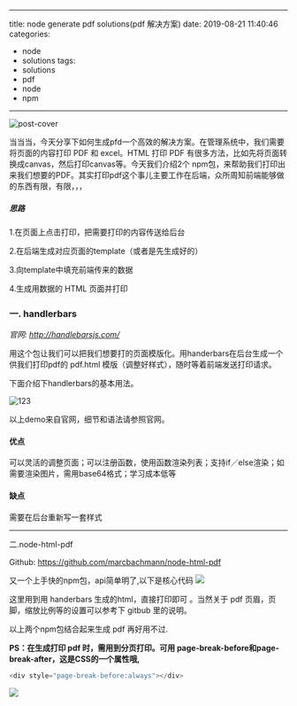 
---
title: node generate pdf solutions(pdf 解决方案)
date: 2019-08-21 11:40:46
categories: 
- node
- solutions
tags: 
- solutions
- pdf
- node
- npm
---
![post-cover](/images/card_cover/xiaoxin.jpg)

当当当，今天分享下如何生成pfd一个高效的解决方案。在管理系统中，我们需要将页面的内容打印 PDF 和 excel。HTML 打印 PDF 有很多方法，比如先将页面转换成canvas，然后打印canvas等。今天我们介绍2个 npm包，来帮助我们打印出来我们想要的PDF。其实打印pdf这个事儿主要工作在后端，众所周知前端能够做的东西有限，有限，，，

##### 思路

1.在页面上点击打印，把需要打印的内容传送给后台

2.在后端生成对应页面的template（或者是先生成好的）

3.向template中填充前端传来的数据

4.生成用数据的 HTML 页面并打印



### 一. handlerbars

*官网: http://handlebarsjs.com/*

用这个包让我们可以把我们想要打的页面模版化。用handerbars在后台生成一个供我们打印pdf的 pdf.html 模版（调整好样式），随时等着前端发送打印请求。

下面介绍下handlerbars的基本用法。

![123](nodePDF2.png)

以上demo来自官网，细节和语法请参照官网。

#### **优点**
可以灵活的调整页面；可以注册函数，使用函数渲染列表；支持if／else渲染；如需要渲染图片，需用base64格式；学习成本低等

#### **缺点**
需要在后台重新写一套样式

---

二.node-html-pdf

Github: https://github.com/marcbachmann/node-html-pdf

又一个上手快的npm包，api简单明了,以下是核心代码
![](nodePDF1.png)

这里用到用 handerbars 生成的html，直接打印即可 。当然关于 pdf 页眉，页脚，缩放比例等的设置可以参考下 gitbub 里的说明。

以上两个npm包结合起来生成 pdf 再好用不过.

**PS：在生成打印 pdf 时，需用到分页打印。可用 page-break-before和page-break-after，这是CSS的一个属性哦,**
```js
<div style="page-break-before:always"></div>
```


![](nodePDF3.png)

